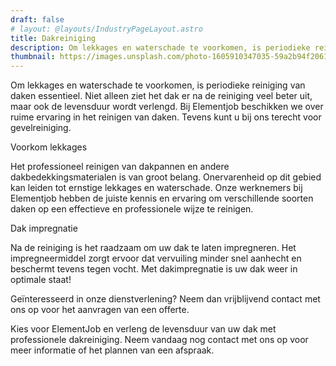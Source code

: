```yaml
---
draft: false
# layout: @layouts/IndustryPageLayout.astro
title: Dakreiniging
description: Om lekkages en waterschade te voorkomen, is periodieke reiniging van daken essentieel. Niet alleen ziet het dak er na de reiniging veel beter uit, maar ook de levensduur wordt verlengd. Bij Elementjob beschikken we over ruime ervaring in het reinigen van daken. Tevens kunt u bij ons terecht voor gevelreiniging.
thumbnail: https://images.unsplash.com/photo-1605910347035-59a2b94f2061?ixlib=rb-4.0.3&ixid=MnwxMjA3fDB8MHxwaG90by1wYWdlfHx8fGVufDB8fHx8&auto=format&fit=crop&w=818&q=80
---
```


Om lekkages en waterschade te voorkomen, is periodieke reiniging van daken essentieel. Niet alleen ziet het dak er na de reiniging veel beter uit, maar ook de levensduur wordt verlengd. Bij Elementjob beschikken we over ruime ervaring in het reinigen van daken. Tevens kunt u bij ons terecht voor gevelreiniging.

Voorkom lekkages

Het professioneel reinigen van dakpannen en andere dakbedekkingsmaterialen is van groot belang. Onervarenheid op dit gebied kan leiden tot ernstige lekkages en waterschade. Onze werknemers bij Elementjob hebben de juiste kennis en ervaring om verschillende soorten daken op een effectieve en professionele wijze te reinigen.

Dak impregnatie

Na de reiniging is het raadzaam om uw dak te laten impregneren. Het impregneermiddel zorgt ervoor dat vervuiling minder snel aanhecht en beschermt tevens tegen vocht. Met dakimpregnatie is uw dak weer in optimale staat!

Geïnteresseerd in onze dienstverlening? Neem dan vrijblijvend contact met ons op voor het aanvragen van een offerte.

Kies voor ElementJob en verleng de levensduur van uw dak met professionele dakreiniging. Neem vandaag nog contact met ons op voor meer informatie of het plannen van een afspraak.
